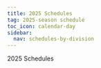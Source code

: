 ```yaml
---
title: 2025 Schedules
tag: 2025-season schedule
toc_icon: calendar-day
sidebar:
  nav: schedules-by-division
---
```


2025 Schedules
